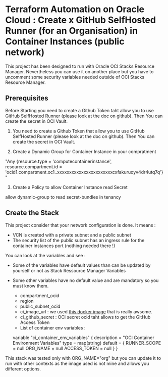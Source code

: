 # Terraform Automation on Oracle Cloud : Create x GitHub SelfHosted Runner (for an Organisation) in Container Instances (public network)

This project has been designed to run with Oracle OCI Stacks Resource Manager. Nevertheless you can use it on another place but you have to uncomment some security variables needed outside of OCI Stacks Resource Manager. 

## Prerequisites

Before Starting you need to create a Github Token taht allow you to use GitHub SelfHosted Runner (please look at the doc on github). Then You can create the secret in OCI Vault.

1) You need to create a Github Token that allow you to use GitHub SelfHosted Runner (please look at the doc on github). Then You can create the secret in OCI Vault.

2) Create a Dynamic Group for Container Instance in your compratment
   
"Any {resource.type = 'computecontainerinstance', resource.compartment.id = 'ocid1.compartment.oc1..xxxxxxxxxxxxxxxxxxxxxxxcxfakuruoyv4dr4utq7q'}"

3) Create a Policy to allow Container Instance read Secret

allow dynamic-group <dynamic-group-name> to read secret-bundles in tenancy

## Create the Stack

This project consider that your network configuration is done. It means : 
- VCN is created with a private subnet and a public subnet
- The security list of the public subnet has an ingress rule for the container instances port (nothing needed there !)

You can look at the variables and see : 
- Some of the variables have default values than can be updated by yourself or not as Stack Ressource Manager Variables
- Some other variables have no default value and are mandatory so you must know them.
  - compartment_ocid
  - region
  - public_subnet_ocid
  - ci_image_url : we used [this docker image](https://hub.docker.com/r/myoung34/github-runner) that is really awsome. 
  - ci_github_secret : OCI secret ocid taht allows to get the GitHub Access Token
  - List of container env variables :
   
  variable "ci_container_env_variables" {
  description = "OCI Container Environment Variables"
  type        = map(string)
  default     = {
    RUNNER_SCOPE                 = null
    ORG_NAME                     = null
    ACCESS_TOKEN                 = null
  }
}

This stack was tested only with ORG_NAME="org" but you can update it to run with other contexts as the image used is not mine and allows you different options.
